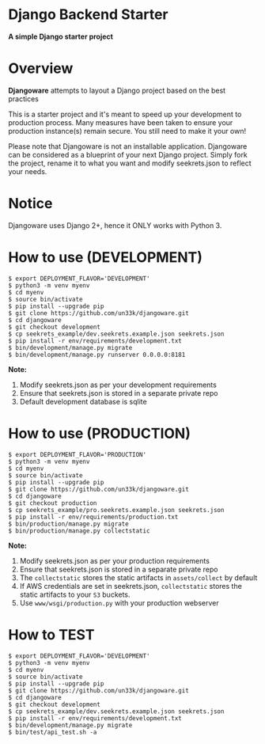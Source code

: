 Django Backend Starter
======================

**A simple Django starter project**

Overview
======================

**Djangoware** attempts to layout a Django project based on the best practices

This is a starter project and it's meant to speed up your development to production process.  Many measures have been taken to ensure your production instance(s) remain secure.  You still need to make it your own!

Please note that Djangoware is not an installable application.  Djangoware can be considered as a blueprint of your next Django project.  Simply fork the project, rename it to what you want and modify seekrets.json to reflect your needs.

Notice
======================
Djangoware uses Django 2+, hence it ONLY works with Python 3.

How to use (DEVELOPMENT)
======================
```
$ export DEPLOYMENT_FLAVOR='DEVELOPMENT'
$ python3 -m venv myenv
$ cd myenv
$ source bin/activate
$ pip install --upgrade pip
$ git clone https://github.com/un33k/djangoware.git
$ cd djangoware
$ git checkout development
$ cp seekrets_example/dev.seekrets.example.json seekrets.json
$ pip install -r env/requirements/development.txt
$ bin/development/manage.py migrate
$ bin/development/manage.py runserver 0.0.0.0:8181
```
**Note:**
1. Modify seekrets.json as per your development requirements
2. Ensure that seekrets.json is stored in a separate private repo
3. Default development database is sqlite

How to use (PRODUCTION)
======================
```
$ export DEPLOYMENT_FLAVOR='PRODUCTION'
$ python3 -m venv myenv
$ cd myenv
$ source bin/activate
$ pip install --upgrade pip
$ git clone https://github.com/un33k/djangoware.git
$ cd djangoware
$ git checkout production
$ cp seekrets_example/pro.seekrets.example.json seekrets.json
$ pip install -r env/requirements/production.txt
$ bin/production/manage.py migrate
$ bin/production/manage.py collectstatic
```
**Note:**
1. Modify seekrets.json as per your production requirements
2. Ensure that seekrets.json is stored in a separate private repo
3. The `collectstatic` stores the static artifacts in `assets/collect` by default
4. If AWS credentials are set in seekrets.json, `collectstatic` stores the static artifacts to your `S3` buckets.
5. Use `www/wsgi/production.py` with your production webserver

How to TEST
======================
```
$ export DEPLOYMENT_FLAVOR='DEVELOPMENT'
$ python3 -m venv myenv
$ cd myenv
$ source bin/activate
$ pip install --upgrade pip
$ git clone https://github.com/un33k/djangoware.git
$ cd djangoware
$ git checkout development
$ cp seekrets_example/dev.seekrets.example.json seekrets.json
$ pip install -r env/requirements/development.txt
$ bin/development/manage.py migrate
$ bin/test/api_test.sh -a
```
